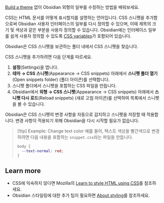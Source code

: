 [Build a theme](https://docs.obsidian.md/Themes/App+themes/Build+a+theme) 없이 Obsidian 외형의 일부를 수정하는 방법을 배워보세요.

CSS는 HTML 문서를 어떻게 표시할지를 설명하는 언어입니다. CSS 스니펫을 추가함으로써 Obsidian 사용자 인터페이스의 일부를 다시 정의할 수 있으며, 이때 제목의 크기 및 색상과 같은 부분을 사용자 정의할 수 있습니다. Obsidian에는 인터페이스 일부를 쉽게 사용자 정의할 수 있도록 [CSS variables](https://docs.obsidian.md/Reference/CSS+variables/CSS+variables)가 포함되어 있습니다.

Obsidian은 CSS 스니펫을 보관하는 폴더 내에서 CSS 스니펫을 찾습니다.

CSS 스니펫을 추가하려면 다음 단계를 따르세요.

1. **설정**(Settings)을 엽니다.
2. **테마 → CSS 스니펫**(Appearance → CSS snippets) 아래에서 **스니펫 폴더 열기**(Open snippets folder) (폴더 아이콘)를 선택합니다.
3. 스니펫 폴더에서 스니펫을 포함하는 CSS 파일을 만듭니다.
4. Obsidian에서 **외형 → CSS 스니펫**(Appearance → CSS snippets) 아래에서 **스니펫 다시 로드**(Reload snippets) (새로 고침 아이콘)를 선택하여 목록에서 스니펫을 볼 수 있습니다.

Obsidian은 CSS 스니펫의 변경 사항을 자동으로 감지하고 스니펫을 저장할 때 적용합니다. 변경 사항이 적용되기 위해 Obsidian을 다시 시작할 필요가 없습니다.

> [!tip] Example: Change text color
> 예를 들어, 텍스트 색상을 빨간색으로 변경하려면 다음 내용을 포함하는 `snippet.css`라는 파일을 만듭니다.
>
>
>
> ```css
> body {
>   --text-normal: red;
> }
> ```

## Learn more

- CSS에 익숙하지 않다면 Mozilla의 [Learn to style HTML using CSS](https://developer.mozilla.org/en-US/docs/Learn/CSS)를 참조하세요.
- Obsidian 스타일링에 대한 추가 팁이 필요하면 [About styling](https://docs.obsidian.md/Reference/CSS+variables/About+styling)를 참조하세요.

